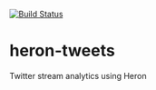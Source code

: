 [![Build Status](https://travis-ci.org/mkarpis/heron-tweets.svg?branch=master)](https://travis-ci.org/mkarpis/heron-tweets)

# heron-tweets
Twitter stream analytics using Heron

